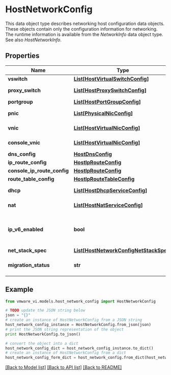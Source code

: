 # HostNetworkConfig

This data object type describes networking host configuration data objects.  These objects contain only the configuration information for networking. The runtime information is available from the *NetworkInfo* data object type.  See also *HostNetworkInfo*. 

## Properties
Name | Type | Description | Notes
------------ | ------------- | ------------- | -------------
**vswitch** | [**List[HostVirtualSwitchConfig]**](HostVirtualSwitchConfig.md) | Virtual switches configured on the host.  | [optional] 
**proxy_switch** | [**List[HostProxySwitchConfig]**](HostProxySwitchConfig.md) | Host proxy switches configured on the host.  ***Since:*** vSphere API 4.0  | [optional] 
**portgroup** | [**List[HostPortGroupConfig]**](HostPortGroupConfig.md) | Port groups configured on the host.  | [optional] 
**pnic** | [**List[PhysicalNicConfig]**](PhysicalNicConfig.md) | Physical network adapters as seen by the primary operating system.  | [optional] 
**vnic** | [**List[HostVirtualNicConfig]**](HostVirtualNicConfig.md) | Virtual network adapters configured for use by the host operating system network adapter.  | [optional] 
**console_vnic** | [**List[HostVirtualNicConfig]**](HostVirtualNicConfig.md) | Virtual network adapters configured for use by the Service Console.  | [optional] 
**dns_config** | [**HostDnsConfig**](HostDnsConfig.md) |  | [optional] 
**ip_route_config** | [**HostIpRouteConfig**](HostIpRouteConfig.md) |  | [optional] 
**console_ip_route_config** | [**HostIpRouteConfig**](HostIpRouteConfig.md) |  | [optional] 
**route_table_config** | [**HostIpRouteTableConfig**](HostIpRouteTableConfig.md) |  | [optional] 
**dhcp** | [**List[HostDhcpServiceConfig]**](HostDhcpServiceConfig.md) | Dynamic Host Control Protocol (DHCP) Service instances configured on the host.  ***Since:*** VI API 2.5  | [optional] 
**nat** | [**List[HostNatServiceConfig]**](HostNatServiceConfig.md) | Network address translation (NAT) Service instances configured on the host.  ***Since:*** VI API 2.5  | [optional] 
**ip_v6_enabled** | **bool** | Enable or disable IPv6 protocol on this system.  This property must be set by itself, no other property can accompany this change. Following the successful change, the system should be rebooted to have the change take effect.  ***Since:*** vSphere API 4.0  | [optional] 
**net_stack_spec** | [**List[HostNetworkConfigNetStackSpec]**](HostNetworkConfigNetStackSpec.md) | The list of network stack instance spec  ***Since:*** vSphere API 5.5  | [optional] 
**migration_status** | **str** | Current status of NVDS to VDS migration.  See *HostNetworkConfig*.*HostNetworkConfigMigrationStatus_enum* for supported values.  ***Since:*** vSphere API 7.0.2.0  | [optional] 

## Example

```python
from vmware_vi.models.host_network_config import HostNetworkConfig

# TODO update the JSON string below
json = "{}"
# create an instance of HostNetworkConfig from a JSON string
host_network_config_instance = HostNetworkConfig.from_json(json)
# print the JSON string representation of the object
print HostNetworkConfig.to_json()

# convert the object into a dict
host_network_config_dict = host_network_config_instance.to_dict()
# create an instance of HostNetworkConfig from a dict
host_network_config_form_dict = host_network_config.from_dict(host_network_config_dict)
```
[[Back to Model list]](../README.md#documentation-for-models) [[Back to API list]](../README.md#documentation-for-api-endpoints) [[Back to README]](../README.md)



